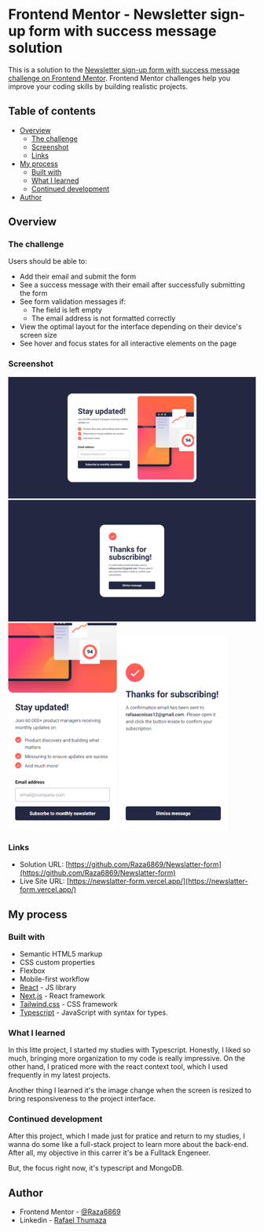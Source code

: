 # Frontend Mentor - Newsletter sign-up form with success message solution

This is a solution to the [Newsletter sign-up form with success message challenge on Frontend Mentor](https://www.frontendmentor.io/challenges/newsletter-signup-form-with-success-message-3FC1AZbNrv). Frontend Mentor challenges help you improve your coding skills by building realistic projects.

## Table of contents

- [Overview](#overview)
  - [The challenge](#the-challenge)
  - [Screenshot](#screenshot)
  - [Links](#links)
- [My process](#my-process)
  - [Built with](#built-with)
  - [What I learned](#what-i-learned)
  - [Continued development](#continued-development)
- [Author](#author)

## Overview

### The challenge

Users should be able to:

- Add their email and submit the form
- See a success message with their email after successfully submitting the form
- See form validation messages if:
  - The field is left empty
  - The email address is not formatted correctly
- View the optimal layout for the interface depending on their device's screen size
- See hover and focus states for all interactive elements on the page

### Screenshot

<img src="./assets/images/screenshot-desktop.png" alt="desktop screenshot">
<img src="./assets/images/screenshot-desktop-sucess.png" alt="desktop screenshot">
<img src="./assets/images/screenshot-mobile.png" alt="desktop screenshot" height="420">
<img src="./assets/images/screenshot-mobile-sucess.png" alt="desktop screenshot" height="395">

### Links

- Solution URL: [https://github.com/Raza6869/Newslatter-form](https://github.com/Raza6869/Newslatter-form)
- Live Site URL: [https://newslatter-form.vercel.app/](https://newslatter-form.vercel.app/)

## My process

### Built with

- Semantic HTML5 markup
- CSS custom properties
- Flexbox
- Mobile-first workflow
- [React](https://reactjs.org/) - JS library
- [Next.js](https://nextjs.org/) - React framework
- [Tailwind.css](https://tailwindcss.com/) - CSS framework
- [Typescript](https://www.typescriptlang.org/) - JavaScript with syntax for types.

### What I learned

In this litte project, I started my studies with Typescript. Honestly, I liked so much, bringing more organization to my code is really impressive. On the other hand, I praticed more with the react context tool, which I used frequently in my latest projects.

Another thing I learned it's the image change when the screen is resized to bring responsiveness to the project interface.

### Continued development

After this project, which I made just for pratice and return to my studies, I wanna do some like a full-stack project to learn more about the back-end. After all, my objective in this carrer it's be a Fulltack Engeneer.

But, the focus right now, it's typescript and MongoDB.

## Author

- Frontend Mentor - [@Raza6869](https://www.frontendmentor.io/profile/@Raza6869)
- Linkedin - [Rafael Thumaza](https://www.linkedin.com/in/rafael-thumaza-744b17250/)
